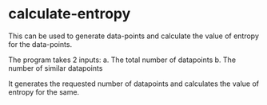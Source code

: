 # calculate-entropy

This can be used to generate data-points and calculate the value of entropy for the data-points.

The program takes 2 inputs:
a. The total number of datapoints
b. The number of similar datapoints

It generates the requested number of datapoints and calculates the value of entropy for the same.
